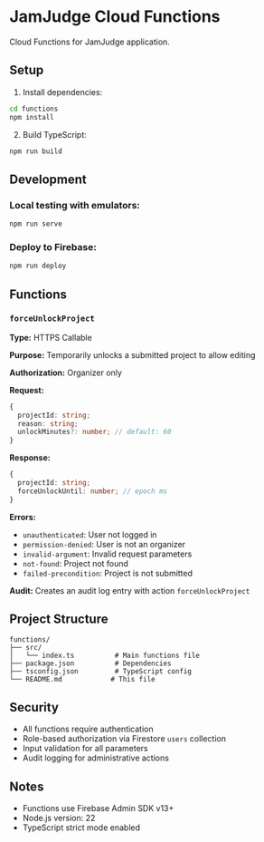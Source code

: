 # JamJudge Cloud Functions

Cloud Functions for JamJudge application.

## Setup

1. Install dependencies:
```bash
cd functions
npm install
```

2. Build TypeScript:
```bash
npm run build
```

## Development

### Local testing with emulators:
```bash
npm run serve
```

### Deploy to Firebase:
```bash
npm run deploy
```

## Functions

### `forceUnlockProject`

**Type:** HTTPS Callable

**Purpose:** Temporarily unlocks a submitted project to allow editing

**Authorization:** Organizer only

**Request:**
```typescript
{
  projectId: string;
  reason: string;
  unlockMinutes?: number; // default: 60
}
```

**Response:**
```typescript
{
  projectId: string;
  forceUnlockUntil: number; // epoch ms
}
```

**Errors:**
- `unauthenticated`: User not logged in
- `permission-denied`: User is not an organizer
- `invalid-argument`: Invalid request parameters
- `not-found`: Project not found
- `failed-precondition`: Project is not submitted

**Audit:** Creates an audit log entry with action `forceUnlockProject`

## Project Structure

```
functions/
├── src/
│   └── index.ts          # Main functions file
├── package.json          # Dependencies
├── tsconfig.json         # TypeScript config
└── README.md            # This file
```

## Security

- All functions require authentication
- Role-based authorization via Firestore `users` collection
- Input validation for all parameters
- Audit logging for administrative actions

## Notes

- Functions use Firebase Admin SDK v13+
- Node.js version: 22
- TypeScript strict mode enabled

